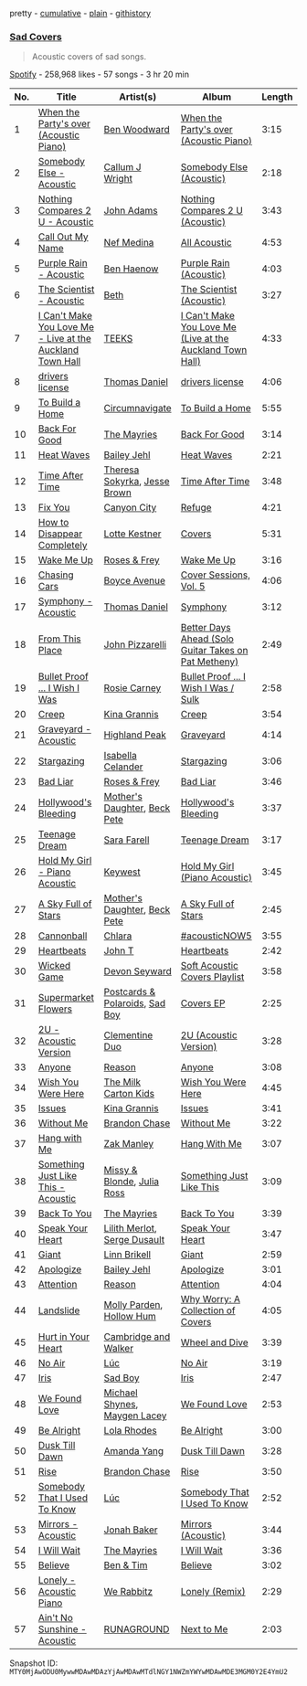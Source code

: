 pretty - [cumulative](/playlists/cumulative/37i9dQZF1DX64Y3du11rR1.md) - [plain](/playlists/plain/37i9dQZF1DX64Y3du11rR1) - [githistory](https://github.githistory.xyz/mackorone/spotify-playlist-archive/blob/main/playlists/plain/37i9dQZF1DX64Y3du11rR1)

### [Sad Covers](https://open.spotify.com/playlist/37i9dQZF1DX64Y3du11rR1)

> Acoustic covers of sad songs.

[Spotify](https://open.spotify.com/user/spotify) - 258,968 likes - 57 songs - 3 hr 20 min

| No. | Title | Artist(s) | Album | Length |
|---|---|---|---|---|
| 1 | [When the Party's over \(Acoustic Piano\)](https://open.spotify.com/track/1pG5nd6gmfbMwUfT5shDQe) | [Ben Woodward](https://open.spotify.com/artist/142VT1MtWzaD13CnOiKFDn) | [When the Party's over \(Acoustic Piano\)](https://open.spotify.com/album/1m9j79xq6uxNjUeuai8QAl) | 3:15 |
| 2 | [Somebody Else \- Acoustic](https://open.spotify.com/track/4kQXMVjoZ9yMibLZq5Aqi5) | [Callum J Wright](https://open.spotify.com/artist/47KiS7rrEXolpFicX0aTGe) | [Somebody Else \(Acoustic\)](https://open.spotify.com/album/60yTwLjZhRPILr6Muqnt7I) | 2:18 |
| 3 | [Nothing Compares 2 U \- Acoustic](https://open.spotify.com/track/2Se6Oyy7Lw4u6aYIxG9gGc) | [John Adams](https://open.spotify.com/artist/4LaimQU44rsz2kMWQmY6Bi) | [Nothing Compares 2 U \(Acoustic\)](https://open.spotify.com/album/48dpBloXmTODR4Pc3H0rxV) | 3:43 |
| 4 | [Call Out My Name](https://open.spotify.com/track/4BBWuMf6GDi5c42AeCZKNt) | [Nef Medina](https://open.spotify.com/artist/1x9aBTOQP8VjLBgKVm81K6) | [All Acoustic](https://open.spotify.com/album/6RkbbiyYYYLOMFsZnWxElY) | 4:53 |
| 5 | [Purple Rain \- Acoustic](https://open.spotify.com/track/0Q8N95kdGOqE6cWTDRvbms) | [Ben Haenow](https://open.spotify.com/artist/2eHEzcBykQCBbtWvYLjHHE) | [Purple Rain \(Acoustic\)](https://open.spotify.com/album/2BFuY60RmwJyNYP9w3QR9t) | 4:03 |
| 6 | [The Scientist \- Acoustic](https://open.spotify.com/track/5J2ZFB7p7087vLpXT4seLC) | [Beth](https://open.spotify.com/artist/0Tazr7cok0ZIzVWH27sqeY) | [The Scientist \(Acoustic\)](https://open.spotify.com/album/6EEdMj1ZXNeutqqXeXF7bl) | 3:27 |
| 7 | [I Can't Make You Love Me \- Live at the Auckland Town Hall](https://open.spotify.com/track/0ZO7pqOzDXJ6GVIWwqIc4n) | [TEEKS](https://open.spotify.com/artist/4ofg0wyo4TjuNtWQ5XxZhJ) | [I Can't Make You Love Me \(Live at the Auckland Town Hall\)](https://open.spotify.com/album/7imAwiURVUDw7Zsa0C9yV6) | 4:33 |
| 8 | [drivers license](https://open.spotify.com/track/66V40iz2mphPbYvuJVj13i) | [Thomas Daniel](https://open.spotify.com/artist/6szSMqKKwkFqJoK3MxK3Hk) | [drivers license](https://open.spotify.com/album/4YhRWYWS8ntXFgQwvEIUrB) | 4:06 |
| 9 | [To Build a Home](https://open.spotify.com/track/1mrvBZuZYxmYySuY1JY4Fa) | [Circumnavigate](https://open.spotify.com/artist/5K2y9FGdE8Kfwwa5wXB3o7) | [To Build a Home](https://open.spotify.com/album/0A0pfZMux8E6MQuqYhPZff) | 5:55 |
| 10 | [Back For Good](https://open.spotify.com/track/0n3E6m57nDZJDyUHllaMDp) | [The Mayries](https://open.spotify.com/artist/38SWPOPO1YqxUPnT4AAoID) | [Back For Good](https://open.spotify.com/album/5OnXeyTWDJlOLdGYAa6ekD) | 3:14 |
| 11 | [Heat Waves](https://open.spotify.com/track/4efRaNW2VgDf3pjbm8y4tr) | [Bailey Jehl](https://open.spotify.com/artist/3HX0wFvwBn3wbxrtHuEUus) | [Heat Waves](https://open.spotify.com/album/4icxeGhI7CsymABWI8RQCb) | 2:21 |
| 12 | [Time After Time](https://open.spotify.com/track/1gcciAKMxnfM5wpiGmWMWe) | [Theresa Sokyrka](https://open.spotify.com/artist/2zAv7AJFf3oFv3OSYijDZV), [Jesse Brown](https://open.spotify.com/artist/5ou3jxRm9LFgxvuZij5LBT) | [Time After Time](https://open.spotify.com/album/5nK2Jv9zFovAu7eu3SeeB2) | 3:48 |
| 13 | [Fix You](https://open.spotify.com/track/2bqjWTGDpFoG3YlRgKvqDo) | [Canyon City](https://open.spotify.com/artist/6TdfKQvrdHZdr4DIzjuWOr) | [Refuge](https://open.spotify.com/album/6Zho4ar8UMxJLMDpWcLGto) | 4:21 |
| 14 | [How to Disappear Completely](https://open.spotify.com/track/5vwSnh3F0lK7VIQfqZw8l6) | [Lotte Kestner](https://open.spotify.com/artist/0LmmhAkoebSsbFfgCybcGI) | [Covers](https://open.spotify.com/album/3mSJNmXWGJUFJv71pAxR2H) | 5:31 |
| 15 | [Wake Me Up](https://open.spotify.com/track/2nBrIzKacrNdIxs90FlsT1) | [Roses & Frey](https://open.spotify.com/artist/2FyfsZmatt8gWR3LKnQIwE) | [Wake Me Up](https://open.spotify.com/album/3vTe1NISvsM9f1QGjraPsQ) | 3:16 |
| 16 | [Chasing Cars](https://open.spotify.com/track/3JKLrIrHpbHtDU1oeYtbYD) | [Boyce Avenue](https://open.spotify.com/artist/7CQwac16i1W5ej8YpuL3dv) | [Cover Sessions, Vol\. 5](https://open.spotify.com/album/4GpfRZguf7uOAWUzKePjf5) | 4:06 |
| 17 | [Symphony \- Acoustic](https://open.spotify.com/track/6JAXWoK53LV3hYARf4TzzP) | [Thomas Daniel](https://open.spotify.com/artist/6szSMqKKwkFqJoK3MxK3Hk) | [Symphony](https://open.spotify.com/album/0MAKu66wvOji2Gzqdyv8aO) | 3:12 |
| 18 | [From This Place](https://open.spotify.com/track/7KL9fO8eEAWbI422qMvjRp) | [John Pizzarelli](https://open.spotify.com/artist/5Yc3oYPNlABAj17eZiNJqf) | [Better Days Ahead \(Solo Guitar Takes on Pat Metheny\)](https://open.spotify.com/album/1jpZozggQsFGtU7AcRQKjx) | 2:49 |
| 19 | [Bullet Proof ..\. I Wish I Was](https://open.spotify.com/track/0UXRwWWIdPPpIuSyxUHv4Y) | [Rosie Carney](https://open.spotify.com/artist/3Aut8hgiqZSy2qmJluZMU9) | [Bullet Proof ..\. I Wish I Was / Sulk](https://open.spotify.com/album/3KTCSqDor8yIf6ZOVn3ICt) | 2:58 |
| 20 | [Creep](https://open.spotify.com/track/7BRwh1bemr9rFMDeTbcy5S) | [Kina Grannis](https://open.spotify.com/artist/7h4j9YTJJuAHzLCc3KCvYu) | [Creep](https://open.spotify.com/album/2XbaujqgmPJn92LT1wbKRe) | 3:54 |
| 21 | [Graveyard \- Acoustic](https://open.spotify.com/track/7c0YUDcJreOv1OoBGf1KdH) | [Highland Peak](https://open.spotify.com/artist/1J8P3Xd19imC48x8qnxxFV) | [Graveyard](https://open.spotify.com/album/5ikC0QzKV75C5uXx7aTOq1) | 4:14 |
| 22 | [Stargazing](https://open.spotify.com/track/4sAX65hbNtEC1lceCdGuMt) | [Isabella Celander](https://open.spotify.com/artist/6sQYT9B066RITdelCECQuE) | [Stargazing](https://open.spotify.com/album/1AEKfZUlivdz3cBmO1Zeky) | 3:06 |
| 23 | [Bad Liar](https://open.spotify.com/track/7vg5fesQdq5I7Z7XGdyJd5) | [Roses & Frey](https://open.spotify.com/artist/2FyfsZmatt8gWR3LKnQIwE) | [Bad Liar](https://open.spotify.com/album/6lumYymEx5DCyt7VEL4QlF) | 3:46 |
| 24 | [Hollywood's Bleeding](https://open.spotify.com/track/56twDecxsQon61crfEXrA5) | [Mother's Daughter](https://open.spotify.com/artist/09AgPKJAS5Muco3pU4xh7k), [Beck Pete](https://open.spotify.com/artist/5hhVBlzS6hGuC1BNWANyyj) | [Hollywood's Bleeding](https://open.spotify.com/album/4O15gCnDaJvYAmG5q7nO1U) | 3:37 |
| 25 | [Teenage Dream](https://open.spotify.com/track/68ngc4vLwImhAeWHmXKcEI) | [Sara Farell](https://open.spotify.com/artist/39S7Y72G0tdDPy2INGFicV) | [Teenage Dream](https://open.spotify.com/album/4EljF3hf20ZscDyd8bBB7R) | 3:17 |
| 26 | [Hold My Girl \- Piano Acoustic](https://open.spotify.com/track/3qxPacNEgVBtaOCp0v8zJw) | [Keywest](https://open.spotify.com/artist/5n9E5vGRtLsPzqk39eA29T) | [Hold My Girl \(Piano Acoustic\)](https://open.spotify.com/album/0n439gzksPiEis9mHmZY0z) | 3:45 |
| 27 | [A Sky Full of Stars](https://open.spotify.com/track/18PrtmAcNMgZNy1edWuXGb) | [Mother's Daughter](https://open.spotify.com/artist/09AgPKJAS5Muco3pU4xh7k), [Beck Pete](https://open.spotify.com/artist/5hhVBlzS6hGuC1BNWANyyj) | [A Sky Full of Stars](https://open.spotify.com/album/57ua1UneZQCLbZhEI5OGwZ) | 2:45 |
| 28 | [Cannonball](https://open.spotify.com/track/3zU6Sm45Jpd3uaI8sFnT8c) | [Chlara](https://open.spotify.com/artist/39rKElzF7q6K4O2flycSEc) | [\#acousticNOW5](https://open.spotify.com/album/3mCzvH0RCKiZft5aZClNNU) | 3:55 |
| 29 | [Heartbeats](https://open.spotify.com/track/0mMc1o5pBIL7jgnibS6VFP) | [John T](https://open.spotify.com/artist/4FSTubpEay1eorvJrQd2du) | [Heartbeats](https://open.spotify.com/album/58XP1ZmJEDRszYuoAc6uyA) | 2:42 |
| 30 | [Wicked Game](https://open.spotify.com/track/43erP1lTeQCAmuMDkv7MJE) | [Devon Seyward](https://open.spotify.com/artist/3rZmhQbGFDJAuESLPD5YwQ) | [Soft Acoustic Covers Playlist](https://open.spotify.com/album/0PB10Fldgm3UT2Pw0GXYZF) | 3:58 |
| 31 | [Supermarket Flowers](https://open.spotify.com/track/10a6GUpyRLdfadUPRL5wBg) | [Postcards & Polaroids](https://open.spotify.com/artist/5ccCHLpAxCdSMFHeeLUPrw), [Sad Boy](https://open.spotify.com/artist/4meJBHK5f4F36FJAPqO2qC) | [Covers EP](https://open.spotify.com/album/02Rt1McqlJZerdru6Xlovs) | 2:25 |
| 32 | [2U \- Acoustic Version](https://open.spotify.com/track/1jUyxF7NmNXGlZQDVw40O8) | [Clementine Duo](https://open.spotify.com/artist/4s6YWKUwngB7oxE6CPWsW2) | [2U \(Acoustic Version\)](https://open.spotify.com/album/1ZeL89nYpDqgnRxzgmSBcU) | 3:28 |
| 33 | [Anyone](https://open.spotify.com/track/3SbLU4hAQHmdvHFDMVhAf9) | [Reason](https://open.spotify.com/artist/1afLcYZN3PBlA09Bw2P6e6) | [Anyone](https://open.spotify.com/album/2cPbdPF0OhQXxL6PFbXbxg) | 3:08 |
| 34 | [Wish You Were Here](https://open.spotify.com/track/6Hm8qbvIicqaQmAWyevlda) | [The Milk Carton Kids](https://open.spotify.com/artist/7fxtWEwKKrFaykKItspdYg) | [Wish You Were Here](https://open.spotify.com/album/6dGngnY6ND7aoag5IGkx9C) | 4:45 |
| 35 | [Issues](https://open.spotify.com/track/0W85Yolr3l72QZsk9UrkqP) | [Kina Grannis](https://open.spotify.com/artist/7h4j9YTJJuAHzLCc3KCvYu) | [Issues](https://open.spotify.com/album/4BjTCzE0smW2cVNgzYH7DG) | 3:41 |
| 36 | [Without Me](https://open.spotify.com/track/3HOcPWc2LUUv5te756KfAH) | [Brandon Chase](https://open.spotify.com/artist/3qXWWITvZcTD1M2QmXszJK) | [Without Me](https://open.spotify.com/album/0z10WtX0Ex2wZ00GKPZeeY) | 3:22 |
| 37 | [Hang with Me](https://open.spotify.com/track/5wMeDEn5Jt84L94MZQDBWg) | [Zak Manley](https://open.spotify.com/artist/7lPHtt1VkCRiYgDji7FCq2) | [Hang With Me](https://open.spotify.com/album/3mhn3exUlPK5cIrS6szdCQ) | 3:07 |
| 38 | [Something Just Like This \- Acoustic](https://open.spotify.com/track/6tmwEEqi4o7wpys88d0sqg) | [Missy & Blonde](https://open.spotify.com/artist/2XpEZIV9uuJY6pdhKAbuBh), [Julia Ross](https://open.spotify.com/artist/6fOD5mThYrqHe1cyTrKcyu) | [Something Just Like This](https://open.spotify.com/album/10XBLTxCUvDqAUcKAqxxy7) | 3:09 |
| 39 | [Back To You](https://open.spotify.com/track/2GwShNdcJHDLEkGO4L34lF) | [The Mayries](https://open.spotify.com/artist/38SWPOPO1YqxUPnT4AAoID) | [Back To You](https://open.spotify.com/album/7AgRUp5Sc4PwDM5l950FeH) | 3:39 |
| 40 | [Speak Your Heart](https://open.spotify.com/track/3d4k38C0dO6BWOkPn62eey) | [Lilith Merlot](https://open.spotify.com/artist/1aj2btWZXYFQP5KhTKGO0s), [Serge Dusault](https://open.spotify.com/artist/2RV3XBg4xGArDfTzQ1apdz) | [Speak Your Heart](https://open.spotify.com/album/6XWyL2HcchIDLcTQCcE4Hy) | 3:47 |
| 41 | [Giant](https://open.spotify.com/track/1ir0M7NQAr7r5mLit1xUq3) | [Linn Brikell](https://open.spotify.com/artist/0PNyNiPpI6zQnbQyXDPQzu) | [Giant](https://open.spotify.com/album/4kYVsOEw017rNxlcMscLak) | 2:59 |
| 42 | [Apologize](https://open.spotify.com/track/2xHKGx65VCsJgU83Bvh4j7) | [Bailey Jehl](https://open.spotify.com/artist/3HX0wFvwBn3wbxrtHuEUus) | [Apologize](https://open.spotify.com/album/0ksnJ7aLLk73HYqEmTTGna) | 3:01 |
| 43 | [Attention](https://open.spotify.com/track/3vwj1C07osOH8vqi6qmOoY) | [Reason](https://open.spotify.com/artist/1afLcYZN3PBlA09Bw2P6e6) | [Attention](https://open.spotify.com/album/30yS0uvaCdl5ANFuupquVk) | 4:04 |
| 44 | [Landslide](https://open.spotify.com/track/2AhqPhQ4E1r9v2i2TfJHR0) | [Molly Parden](https://open.spotify.com/artist/5dUUxJQg27XaHdKyLYwNg5), [Hollow Hum](https://open.spotify.com/artist/6NQ43mtSf2OvGJ02QZC8E6) | [Why Worry: A Collection of Covers](https://open.spotify.com/album/2XB49bxOGV2L6tz6vkwRjT) | 4:05 |
| 45 | [Hurt in Your Heart](https://open.spotify.com/track/5yLBKF0Kh2FHkqLguGdSy1) | [Cambridge and Walker](https://open.spotify.com/artist/68dIMgNvxeJaFFVbS8dsNp) | [Wheel and Dive](https://open.spotify.com/album/4n4Ju9VkvJnHh4lksWx0Wb) | 3:39 |
| 46 | [No Air](https://open.spotify.com/track/5mFrdpvoxokKCWp9uHE1ok) | [Lúc](https://open.spotify.com/artist/0C7P4ox94jj7mYQnjwO7nX) | [No Air](https://open.spotify.com/album/2F3Erhty0yDsiuOBfMlasO) | 3:19 |
| 47 | [Iris](https://open.spotify.com/track/7hGfipTkKQBlNGkkPcDP0S) | [Sad Boy](https://open.spotify.com/artist/4meJBHK5f4F36FJAPqO2qC) | [Iris](https://open.spotify.com/album/0lasBOc231LE9dk715ccdS) | 2:47 |
| 48 | [We Found Love](https://open.spotify.com/track/7ggLvZ7Ot5bfayAva458kA) | [Michael Shynes](https://open.spotify.com/artist/1hoLjrdiXJoP9abACQNgx3), [Maygen Lacey](https://open.spotify.com/artist/6kByJTQTwVZUeJ2vOmHxK5) | [We Found Love](https://open.spotify.com/album/5RoKyeuJi66yRI4qjIXbpO) | 2:53 |
| 49 | [Be Alright](https://open.spotify.com/track/4r4aTOJc7K3iUIU3MEPw6I) | [Lola Rhodes](https://open.spotify.com/artist/6o0VAgvpfBjrUuDWjjQJ4O) | [Be Alright](https://open.spotify.com/album/58YyhehZ9ErbmrMbzNkPx4) | 3:00 |
| 50 | [Dusk Till Dawn](https://open.spotify.com/track/1NWvbQI3bNfPxbxF9OQ1Ek) | [Amanda Yang](https://open.spotify.com/artist/2hM7Rb0V5wKjvDEgYt1zed) | [Dusk Till Dawn](https://open.spotify.com/album/1skDKsDkYykE118scvvhfj) | 3:28 |
| 51 | [Rise](https://open.spotify.com/track/1nsn93tZ1aUhsEbNETgkvH) | [Brandon Chase](https://open.spotify.com/artist/3qXWWITvZcTD1M2QmXszJK) | [Rise](https://open.spotify.com/album/1751wnl8603VRyhfuLVw35) | 3:50 |
| 52 | [Somebody That I Used To Know](https://open.spotify.com/track/0Bb9oRoN3suM9iiIwzHtmX) | [Lúc](https://open.spotify.com/artist/0C7P4ox94jj7mYQnjwO7nX) | [Somebody That I Used To Know](https://open.spotify.com/album/2MBa7MBL9N5fACqj1KXmpl) | 2:52 |
| 53 | [Mirrors \- Acoustic](https://open.spotify.com/track/3U4ek9i5n2C9OXSLsuubzY) | [Jonah Baker](https://open.spotify.com/artist/6cpVjPOo5Ozn28hUfYBXqm) | [Mirrors \(Acoustic\)](https://open.spotify.com/album/1Lobc5m485WYXK0icerSTM) | 3:44 |
| 54 | [I Will Wait](https://open.spotify.com/track/2VVWWwQ3FiWnmbukTb6Kd3) | [The Mayries](https://open.spotify.com/artist/38SWPOPO1YqxUPnT4AAoID) | [I Will Wait](https://open.spotify.com/album/32aNqk2YkbDuULGnhW0UaX) | 3:36 |
| 55 | [Believe](https://open.spotify.com/track/2xdQMKQ0ZO1O6WtAImKmYK) | [Ben & Tim](https://open.spotify.com/artist/0gb9yVmQVwhLVMMGKgXYnv) | [Believe](https://open.spotify.com/album/69nguqg69B4l4CnSHlQpzJ) | 3:02 |
| 56 | [Lonely \- Acoustic Piano](https://open.spotify.com/track/12AKFQyF4FaQY4AKYqBUvc) | [We Rabbitz](https://open.spotify.com/artist/05Zr3tq3xPIxChT2JfMDCe) | [Lonely \(Remix\)](https://open.spotify.com/album/0g8fDP339rvtttYJdPv5OO) | 2:29 |
| 57 | [Ain't No Sunshine \- Acoustic](https://open.spotify.com/track/4CwiuBAAKjRWKm67CsWwZ9) | [RUNAGROUND](https://open.spotify.com/artist/0bTwqu2kHGHJyomMDAGpkK) | [Next to Me](https://open.spotify.com/album/2q7rsYx9xzlvMUgVRnYeT5) | 2:03 |

Snapshot ID: `MTY0MjAwODU0MywwMDAwMDAzYjAwMDAwMTdlNGY1NWZmYWYwMDAwMDE3MGM0Y2E4YmU2`